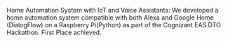 Home Automation System with IoT and Voice Assistants: We developed a home automation system compatible with both Alexa and Google Home (DialogFlow) on a Raspberry Pi(Python) as part of the Cognizant EAS DTO Hackathon. First Place achieved.
